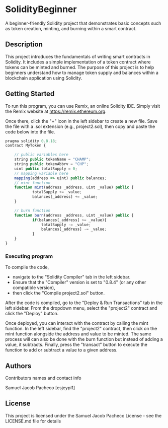 # SolidityBeginner

A beginner-friendly Solidity project that demonstrates basic concepts such as token creation, minting, and burning within a smart contract.

## Description

This project introduces the fundamentals of writing smart contracts in Solidity. It includes a simple implementation of a token contract where tokens can be minted and burned. The purpose of this project is to help beginners understand how to manage token supply and balances within a blockchain application using Solidity.

## Getting Started

To run this program, you can use Remix, an online Solidity IDE. Simply visit the Remix website at https://remix.ethereum.org.

Once there, click the "+" icon in the left sidebar to create a new file. Save the file with a .sol extension (e.g., project2.sol), then copy and paste the code below into the file.

```javascript
pragma solidity 0.8.18;
contract MyToken {

    // public variables here
    string public tokenName = "CHAMP";
    string public tokenAbbrv = "CHP";
    uint public totalSupply = 0;
    // mapping variable here
    mapping(address => uint) public balances;
    // mint function
    function mint(address _address, uint _value) public {
            totalSupply += _value;
            balances[_address] += _value;
    }

    // burn function
    function burn(address _address, uint _value) public {
            if(balances[_address] >= _value){
                totalSupply -= _value;
                balances[_address] -= _value;
            }
    }
}
```

### Executing program

To compile the code, 
* navigate to the "Solidity Compiler" tab in the left sidebar.
* Ensure that the "Compiler" version is set to "0.8.4" (or any other compatible version),
* then click the "Compile project2.sol" button.

After the code is compiled, go to the "Deploy & Run Transactions" tab in the left sidebar. From the dropdown menu, select the "project2" contract and click the "Deploy" button.

Once deployed, you can interact with the contract by calling the mint function. In the left sidebar, find the "project2" contract, then click on the mint function alongside the address and value to be minted. The same process will can also be done with the burn function but instead of adding a value, it subtracts. Finally, press the "transact" button to execute the function to add or subtract a value to a given address.

## Authors

Contributors names and contact info

Samuel Jacob Pacheco [esjeypi1]


## License

This project is licensed under the Samuel Jacob Pacheco License - see the LICENSE.md file for details
